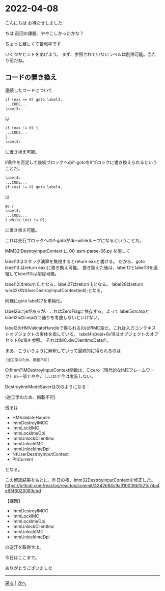 # 2022-04-08

こんにちは
お待たせしました

ちは
前回の課題、ややこしかったかな？

ちょっと難しくて苦戦中です

いくつかヒントをあげよう。
まず、参照されていないラベルは削除可能。当たり前だね。

## コードの置き換え

連続したコードについて

```txt
if (eax == 0) goto label3;
...CODE...
label3:
```

は

```txt
if (eax != 0) {
...CODE...
}
label3:
```

に置き換え可能。

if条件を否定して後続ブロックへのif-gotoをifブロックに書き換えられるということだ。

```txt
label4:
...CODE...
if (esi != 0) goto label4;
```

は

```txt
do {
label4:
...CODE...
} while (esi != 0);
```

に置き換え可能。

これは先行ブロックへのif-gotoがdo-whileループになるということだ。

IMM32!DestroyInputContext に 00-asm-parse-06.py を施して

label13はスタック演算を無視するとreturn eaxと書ける。
だから、goto label13;はreturn eax;に置き換え可能。
置き換えた後は、label12とlabel13を連結してlabel13:は削除可能。

label12はreturn 0;となる。label27はreturn 1;となる。
label28はreturn win32k!NtUserDestroyInputContext(edi);となる。

同様にgoto label27を単純化。

label26にjeがあるが、これはZeroFlagに依存する。よって
label5のcmpとlabel25のcmpの二通りを考慮しないといけない。

label2のHMValidateHandleで得られるのはPIMC型だ。これは入力コンテキストオブジェクトの実体を指している。
label4:のesi+0x18はオブジェクトのオフセット0x18を参照。
それはIMC.dwClientImcDataだ。

まあ、こういうふうに解釈していって最終的に得られるのは

```txt
(逆工学のため、掲載不可)
```

CtfImmTIMDestroyInputContext関数は、Cicero（現代的なIMEフレームワーク）の一部でややこしいので今は実装しない。

DestroyImeModeSaverは次のようになる：

(逆工学のため、掲載不可)

残るは

- HMValidateHandle
- ImmDestroyIMCC
- ImmLockIMC
- ImmLockImeDpi
- ImmUnlockClientImc
- ImmUnlockIMC
- ImmUnlockImeDpi
- NtUserDestroyInputContext
- PtiCurrent

となる。

この解読結果をもとに、昨日の夜、Imm32DestroyInputContextを修正した。　https://github.com/reactos/reactos/commit/4342b84c9a310006bf521c74a4e65f6020083cbd

【課題】

- ImmDestroyIMCC
- ImmLockIMC
- ImmLockImeDpi
- ImmUnlockClientImc
- ImmUnlockIMC
- ImmUnlockImeDpi

の逆汗を取得せよ。

今日はここまで。

ありがとうございました

---

[戻る](2022-04-07.md) | [次へ](2022-04-09.md)
